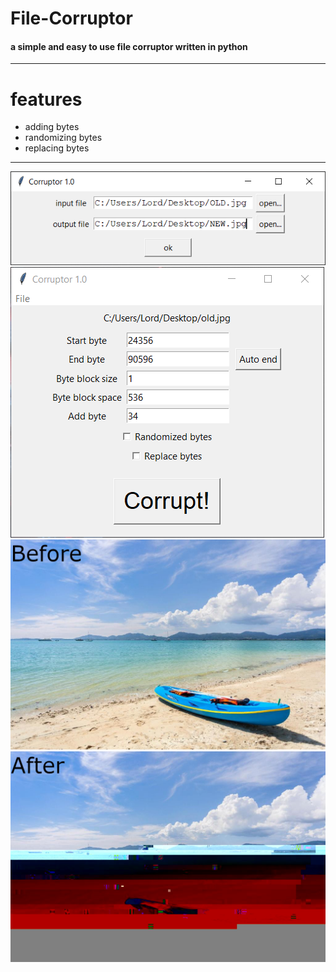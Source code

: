 # File-Corruptor
#### a simple and easy to use file corruptor written in python
---
# features
* adding bytes
* randomizing bytes
* replacing bytes
---
![img0](/screenshots/0.PNG)
![img1](/screenshots/1.PNG)
![imgOld](/screenshots/old.jpg)
![imgNew](/screenshots/new.jpg)
